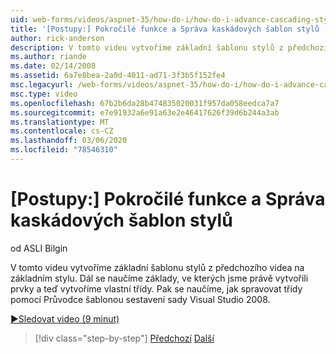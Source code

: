 ```yaml
---
uid: web-forms/videos/aspnet-35/how-do-i/how-do-i-advance-cascading-style-sheet-features-and-management
title: '[Postupy:] Pokročilé funkce a Správa kaskádových šablon stylů | Microsoft Docs'
author: rick-anderson
description: V tomto videu vytvoříme základní šablonu stylů z předchozího videa na základním stylu. Dál se naučíme, jak jsme vytvořili prvky a...
ms.author: riande
ms.date: 02/14/2008
ms.assetid: 6a7e8bea-2a0d-4011-ad71-3f3b5f152fe4
msc.legacyurl: /web-forms/videos/aspnet-35/how-do-i/how-do-i-advance-cascading-style-sheet-features-and-management
msc.type: video
ms.openlocfilehash: 67b2b6da28b474835020031f957da058eedca7a7
ms.sourcegitcommit: e7e91932a6e91a63e2e46417626f39d6b244a3ab
ms.translationtype: MT
ms.contentlocale: cs-CZ
ms.lasthandoff: 03/06/2020
ms.locfileid: "78546310"
---
```

# <a name="how-do-i-advance-cascading-style-sheet-features-and-management"></a>[Postupy:] Pokročilé funkce a Správa kaskádových šablon stylů

od ASLI Bilgin

V tomto videu vytvoříme základní šablonu stylů z předchozího videa na základním stylu. Dál se naučíme základy, ve kterých jsme právě vytvořili prvky a teď vytvoříme vlastní třídy. Pak se naučíme, jak spravovat třídy pomocí Průvodce šablonou sestavení sady Visual Studio 2008.

[&#9654;Sledovat video (9 minut)](https://channel9.msdn.com/Blogs/ASP-NET-Site-Videos/how-do-i-advance-cascading-style-sheet-features-and-management)

> [!div class="step-by-step"]
> [Předchozí](how-do-i-adding-elements-to-a-css-file-and-create-new-css-on-the-fly.md)
> [Další](how-do-i-converting-a-net-20-windows-forms-application-to-net-35.md)
